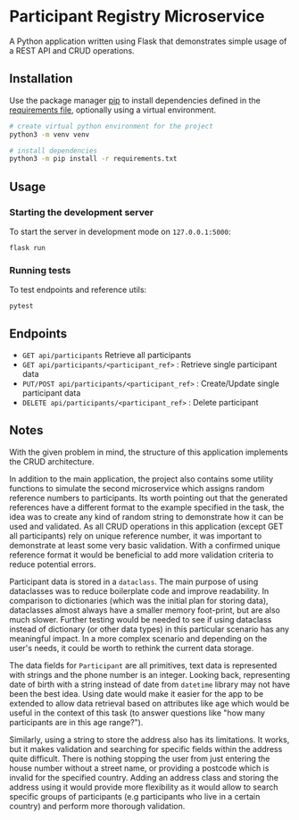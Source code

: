 # Participant Registry Microservice


A Python application written using Flask that demonstrates simple usage of a REST API and CRUD operations.

## Installation

Use the package manager [pip](https://pip.pypa.io/en/stable/) to install dependencies defined in the [requirements file](requirements.txt), optionally using a virtual environment.

```bash
# create virtual python environment for the project
python3 -m venv venv

# install dependencies
python3 -m pip install -r requirements.txt
```

## Usage

### Starting the development server
To start the server in development mode on `127.0.0.1:5000`:
```
flask run
```
### Running tests

To test endpoints and reference utils:

```
pytest
```
## Endpoints

- `GET api/participants` Retrieve all participants 
- `GET api/participants/<participant_ref>` : Retrieve single participant data
- `PUT/POST api/participants/<participant_ref>` : Create/Update single participant data 
- `DELETE api/participants/<participant_ref>` : Delete participant


## Notes

With the given problem in mind, the structure of this application implements the CRUD architecture.

In addition to the main application, the project also contains some utility functions to simulate the second microservice which assigns random reference numbers to participants. 
Its worth pointing out that the generated references have a different format to the example specified in the task, the idea was to create any kind of random string to demonstrate how it can be used and validated. As all CRUD operations in this application (except GET all participants) rely on unique reference number, it was important to demonstrate at least some very basic validation. With a confirmed unique reference format it would be beneficial to add more validation criteria to reduce potential errors. 

Participant data is stored in a `dataclass`. The main purpose of using dataclasses was to reduce boilerplate code and improve readability.
In comparison to dictionaries (which was the initial plan for storing data), dataclasses almost always have a smaller memory foot-print, but are also much slower. Further testing would be needed to see if using dataclass instead of dictionary (or other data types) in this particular scenario has any meaningful impact.  In a more complex scenario and depending on the user's needs, it could be worth to rethink the current data storage. 

The data fields for `Participant` are all primitives, text data is represented with strings and the phone number is an integer. Looking back, representing date of birth with a string instead of date from `datetime` library may not have been the best idea. Using date would make it easier for the app to be extended to allow data retrieval based on attributes like age which would be useful in the context of this task (to answer questions like "how many participants are in this age range?"). 

Similarly, using a string to store the address also has its limitations. It works, but it makes validation and searching for specific fields within the address quite difficult. There is nothing stopping the user from just entering the house number without a street name, or providing a postcode which is invalid for the specified country. Adding an address class and storing the address using it would provide more flexibility as it would allow to search specific groups of participants  (e.g participants who live in a certain country) and perform more thorough validation.

